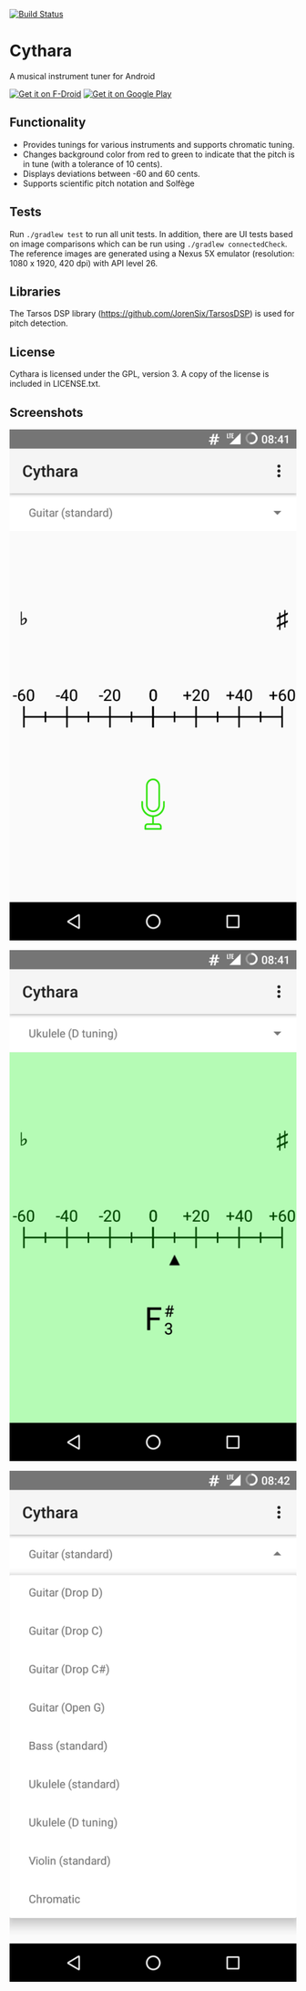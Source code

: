 [![Build Status](https://travis-ci.org/gstraube/cythara.svg?branch=master)](https://travis-ci.org/gstraube/cythara)

# Cythara
A musical instrument tuner for Android

[<img src="https://f-droid.org/badge/get-it-on.png"
      alt="Get it on F-Droid"
      height="80">](https://f-droid.org/app/com.github.cythara)
[<img src="https://play.google.com/intl/en_us/badges/images/generic/en_badge_web_generic.png"
      alt="Get it on Google Play"
      height="80">](https://play.google.com/store/apps/details?id=com.github.cythara)

## Functionality

* Provides tunings for various instruments and supports chromatic tuning.
* Changes background color from red to green to indicate that the pitch is in tune (with a tolerance of 10 cents).
* Displays deviations between -60 and 60 cents.
* Supports scientific pitch notation and Solfège

## Tests

Run `./gradlew test` to run all unit tests. In addition, there are UI tests based on image comparisons which
can be run using `./gradlew connectedCheck`. The reference images are generated using a Nexus 5X emulator
(resolution: 1080 x 1920, 420 dpi) with API level 26.

## Libraries

The Tarsos DSP library (https://github.com/JorenSix/TarsosDSP) is used for pitch detection.

## License

Cythara is licensed under the GPL, version 3. A copy of the license is included in LICENSE.txt.

## Screenshots

![Listening to input](/fastlane/metadata/android/en-US/phoneScreenshots/listening.png?raw=true)

![Providing feedback](/fastlane/metadata/android/en-US/phoneScreenshots/feedback.png?raw=true)

![Listing tunings](/fastlane/metadata/android/en-US/phoneScreenshots/tunings.png?raw=true)
